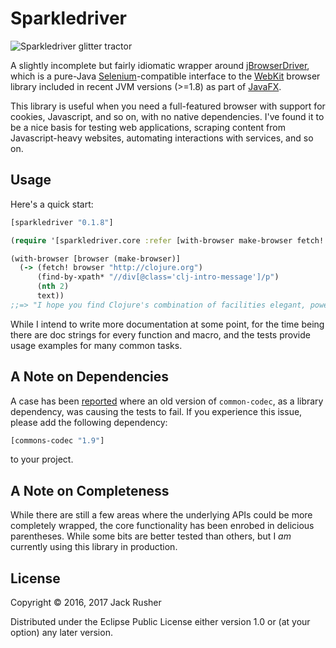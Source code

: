 # Sparkledriver

![Sparkledriver glitter tractor](https://raw.githubusercontent.com/jackrusher/sparkledriver/master/assets/SparkleDriver.jpg)

A slightly incomplete but fairly idiomatic wrapper
around
[jBrowserDriver](https://github.com/MachinePublishers/jBrowserDriver),
which is a pure-Java [Selenium](http://seleniumhq.org/)-compatible interface to
the [WebKit](https://webkit.org) browser library included in recent
JVM versions (>=1.8) as part
of
[JavaFX](http://docs.oracle.com/javase/8/javafx/get-started-tutorial/jfx-overview.htm#JFXST784).

This library is useful when you need a full-featured browser with
support for cookies, Javascript, and so on, with no native
dependencies. I've found it to be a nice basis for testing web
applications, scraping content from Javascript-heavy websites,
automating interactions with services, and so on.

## Usage

Here's a quick start:

``` clojure
[sparkledriver "0.1.8"]
```

``` clojure
(require '[sparkledriver.core :refer [with-browser make-browser fetch! find-by-xpath* text]])

(with-browser [browser (make-browser)]
  (-> (fetch! browser "http://clojure.org")
      (find-by-xpath* "//div[@class='clj-intro-message']/p")
      (nth 2)
      text))
;;=> "I hope you find Clojure's combination of facilities elegant, powerful, practical and fun to use."
```

While I intend to write more documentation at some point, for the time
being there are doc strings for every function and macro, and the
tests provide usage examples for many common tasks.

## A Note on Dependencies

A case has
been [reported](https://github.com/jackrusher/sparkledriver/issues/5)
where an old version of `common-codec`, as a library dependency, was
causing the tests to fail. If you experience this issue, please add
the following dependency:

```clj
[commons-codec "1.9"]
```

to your project.

## A Note on Completeness

While there are still a few areas where the underlying APIs could be
more completely wrapped, the core functionality has been enrobed in
delicious parentheses. While some bits are better tested than others,
but I *am* currently using this library in production.

## License

Copyright © 2016, 2017 Jack Rusher

Distributed under the Eclipse Public License either version 1.0 or (at
your option) any later version.
